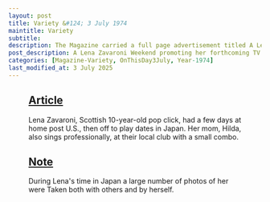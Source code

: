 ```yaml
---
layout: post
title: Variety &#124; 3 July 1974
maintitle: Variety
subtitle:
description: The Magazine carried a full page advertisement titled A Lena Zavaroni Weekend promoting her forthcoming TV appearances on Wonderama, the Merv Griffin Show and the Mike Douglas Show. Along with three black and white photos of Lena during her US tour.
post_description: A Lena Zavaroni Weekend promoting her forthcoming TV appearances on Wonderama, the Merv Griffin Show and the Mike Douglas Show. 
categories: [Magazine-Variety, OnThisDay3July, Year-1974]
last_modified_at: 3 July 2025
---
```


<figure class="fig3">
<div class="CardLayout">
<div class="CardItem">
<h2 id="infobox1" class="infobox"><a href="#infobox1">Article</a></h2>
<div class="CardItem split">
<p>Lena Zavaroni, Scottish 10-year-old pop click, had a few days at home post U.S., then off to play dates in Japan. Her mom, Hilda, also sings professionally, at their local club with a small combo.</p>
</div></div></div>
</figure>

<figure class="fig3">
<div class="CardLayout">
<div class="CardItem">
<h2 id="infobox2" class="infobox"><a href="#infobox2">Note</a></h2>
<div class="CardItem split">
<p>During Lena's time in Japan a large number of photos of her were Taken both with others and by herself.</p>
</div></div></div>
</figure>
